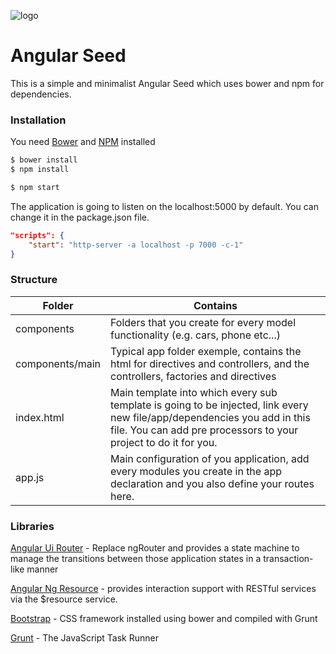 ![logo](https://angular.io/resources/images/logos/standard/shield-large.png)

# Angular Seed

This is a simple and minimalist Angular Seed which uses bower and npm for dependencies.

### Installation

You need [Bower](http://bower.io/) and [NPM](https://www.npmjs.com/) installed


```sh
$ bower install
$ npm install
```

```sh
$ npm start
```

The application is going to listen on the localhost:5000 by default. You can change it in the package.json file.

```json
"scripts": {
    "start": "http-server -a localhost -p 7000 -c-1"
}
```

### Structure

Folder | Contains
--- | ---
components | Folders that you create for every model functionality (e.g. cars, phone etc...)
components/main | Typical app folder exemple, contains the html for directives and controllers, and the controllers, factories and directives
index.html | Main template into which every sub template is going to be injected, link every new file/app/dependencies you add in this file. You can add pre processors to your project to do it for you.
app.js | Main configuration of you application, add every modules you create in the app declaration and you also define your routes here.

### Libraries

[Angular Ui Router](https://github.com/angular-ui/ui-router) - Replace ngRouter and provides a state machine to manage the transitions between those application states in a transaction-like manner

[Angular Ng Resource](https://docs.angularjs.org/api/ngResource) - provides interaction support with RESTful services via the $resource service.

[Bootstrap](http://getbootstrap.com/getting-started/#download-bower) - CSS framework installed using bower and compiled with Grunt

[Grunt](http://gruntjs.com/) - The JavaScript Task Runner
